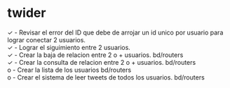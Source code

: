 ﻿# twider

✓ - Revisar el error del ID que debe de arrojar un id unico por usuario para lograr conectar 2 usuarios.<br />
✓ - Lograr el siguimiento entre 2 usuarios. <br />
✓ - Crear la baja de relacion entre 2 o + usuarios. bd/routers <br />
✓ - Crear la consulta de relacion entre 2 o + usuarios. bd/routers <br />
o - Crear la lista de los usuarios bd/routers <br />
o - Crear el sistema de leer tweets de todos los usuarios. bd/routers <br />